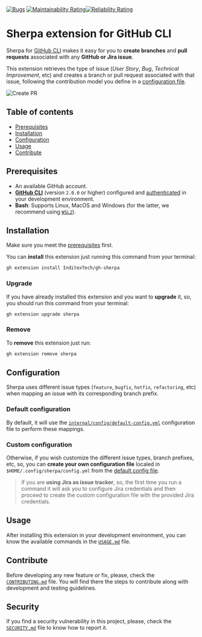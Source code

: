 [![Bugs](https://sonarcloud.io/api/project_badges/measure?project=InditexTech_gh-sherpa&metric=bugs)](https://sonarcloud.io/summary/new_code?id=InditexTech_gh-sherpa)
[![Maintainability Rating](https://sonarcloud.io/api/project_badges/measure?project=InditexTech_gh-sherpa&metric=sqale_rating)](https://sonarcloud.io/summary/new_code?id=InditexTech_gh-sherpa)[![Reliability Rating](https://sonarcloud.io/api/project_badges/measure?project=InditexTech_gh-sherpa&metric=reliability_rating)](https://sonarcloud.io/summary/new_code?id=InditexTech_gh-sherpa)

# Sherpa extension for GitHub CLI

Sherpa for [GitHub CLI](https://github.com/cli/cli) makes it easy for you to **create branches** and **pull requests**
associated with any **GitHub or Jira issue**.

This extension retrieves the type of issue (_User Story_, _Bug_, _Technical Improvement_, etc) and creates a branch or
pull request associated with that issue, following the contribution model you define in a
[configuration file](#configuration).

![Create PR](docs/images/create-pr.svg)

## Table of contents

- [Prerequisites](#prerequisites)
- [Installation](#installation)
- [Configuration](#configuration)
- [Usage](#usage)
- [Contribute](#contribute)

## Prerequisites

- An available GitHub account.
- [**GitHub CLI**](https://github.com/cli/cli) (version `2.0.0` or higher) configured and
[authenticated](https://cli.github.com/manual/gh_auth_login) in your development environment.
- **Bash**: Supports Linux, MacOS and Windows (for the latter, we recommend using
[`WSL2`](https://learn.microsoft.com/en-us/windows/wsl/install)).

## Installation

Make sure you meet the [prerequisites](#prerequisites) first.

You can **install** this extension just running this command from your terminal:

```sh
gh extension install InditexTech/gh-sherpa
```

### Upgrade

If you have already installed this extension and you want to **upgrade** it, so, you should run this command from your
terminal:

```sh
gh extension upgrade sherpa
```

### Remove

To **remove** this extension just run:

```sh
gh extension remove sherpa
```

## Configuration

Sherpa uses different issue types (`feature`, `bugfix`, `hotfix`, `refactoring`, etc) when mapping an issue with its
corresponding branch prefix.

### Default configuration

By default, it will use the [`internal/config/default-config.yml`](internal/config/default-config.yml) configuration
file to perform these mappings.

### Custom configuration

Otherwise, if you wish customize the different issue types, branch prefixes, etc, so, you can **create your own
configuration file** localed in `$HOME/.config/sherpa/config.yml` from the
[default config file](internal/config/default-config.yml).

> If you are **using Jira as issue tracker**, so, the first time you run a command it will ask you to configure Jira
credentials and then proceed to create the custom configuration file with the provided Jira credentials.

## Usage

After installing this extension in your development environment, you can know the available commands in the
[`USAGE.md`](docs/USAGE.md) file.

## Contribute

Before developing any new feature or fix, please, check the [`CONTRIBUTING.md`](CONTRIBUTING.md) file. You will find
there the steps to contribute along with development and testing guidelines.

## Security

If you find a security vulnerability in this project, please, check the [`SECURITY.md`](SECURITY.md) file to know how to
report it.
